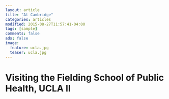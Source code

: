 ```yaml
---
layout: article
title: "At Cambridge"
categories: articles
modified: 2015-08-27T11:57:41-04:00
tags: [sample]
comments: false
ads: false
image:
  feature: ucla.jpg
  teaser: ucla.jpg
---
```


# Visiting the Fielding School of Public Health, UCLA II




